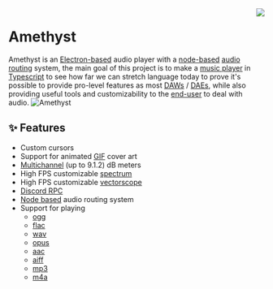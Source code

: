 <img align="right" src="https://media.discordapp.net/attachments/667464431562653706/1025732056124235826/icon.png?width=128&height=128">

# Amethyst 
Amethyst is an [Electron-based](https://electronjs.org/) audio player with a [node-based](https://en.wikipedia.org/wiki/Node_graph_architecture) [audio routing](https://en.wikipedia.org/wiki/Audio_signal_flow) system, the main goal of this project is to make a [music player](https://en.wikipedia.org/wiki/Media_player_software) in [Typescript](https://www.typescriptlang.org/) to see how far we can stretch language today to prove it's possible to provide pro-level features as most [DAWs](https://en.wikipedia.org/wiki/Digital_audio_workstation) / [DAEs](https://en.wikipedia.org/wiki/Audio_editing_software), while also providing useful tools and customizability to the [end-user](https://en.wikipedia.org/wiki/End_user) to deal with audio.
![Amethyst](https://cdn.discordapp.com/attachments/667464431562653706/1043343748593107004/image.png)

## ✨ Features
- Custom cursors
- Support for animated [GIF](https://en.wikipedia.org/wiki/GIF) cover art
- [Multichannel](https://en.wikipedia.org/wiki/Surround_sound) (up to 9.1.2) dB meters
- High FPS customizable [spectrum](https://en.wikipedia.org/wiki/Spectrum_analyzer)
- High FPS customizable [vectorscope](https://en.wikipedia.org/wiki/Vectorscope)
- [Discord RPC](https://discord.com/developers/docs/topics/rpc)
- [Node based](https://en.wikipedia.org/wiki/Node_graph_architecture) audio routing system
- Support for playing 
  - [ogg](https://en.wikipedia.org/wiki/Ogg)
  - [flac](https://en.wikipedia.org/wiki/FLAC)
  - [wav](https://en.wikipedia.org/wiki/WAV)
  - [opus](https://en.wikipedia.org/wiki/Opus_(audio_format))
  - [aac](https://en.wikipedia.org/wiki/Advanced_Audio_Coding)
  - [aiff](https://en.wikipedia.org/wiki/Audio_Interchange_File_Format)
  - [mp3](https://en.wikipedia.org/wiki/MP3)
  - [m4a](https://en.wikipedia.org/wiki/MP4_file_format)